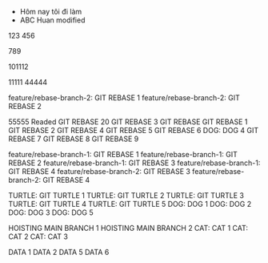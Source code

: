 - Hôm nay tôi đi làm
- ABC
  Huan modified

123
456

789

101112

11111
44444

feature/rebase-branch-2: GIT REBASE 1
feature/rebase-branch-2: GIT REBASE 2

55555
Readed
GIT REBASE 20
GIT REBASE 3
GIT REBASE
GIT REBASE 1
GIT REBASE 2
GIT REBASE 4
GIT REBASE 5
GIT REBASE 6
DOG: DOG 4
GIT REBASE 7
GIT REBASE 8
GIT REBASE 9

feature/rebase-branch-1: GIT REBASE 1
feature/rebase-branch-1: GIT REBASE 2
feature/rebase-branch-1: GIT REBASE 3
feature/rebase-branch-1: GIT REBASE 4
feature/rebase-branch-2: GIT REBASE 3
feature/rebase-branch-2: GIT REBASE 4

TURTLE: GIT TURTLE 1
TURTLE: GIT TURTLE 2
TURTLE: GIT TURTLE 3
TURTLE: GIT TURTLE 4
TURTLE: GIT TURTLE 5
DOG: DOG 1
DOG: DOG 2
DOG: DOG 3
DOG: DOG 5

HOISTING MAIN BRANCH 1
HOISTING MAIN BRANCH 2
CAT: CAT 1
CAT: CAT 2
CAT: CAT 3

DATA 1
DATA 2
DATA 5
DATA 6
